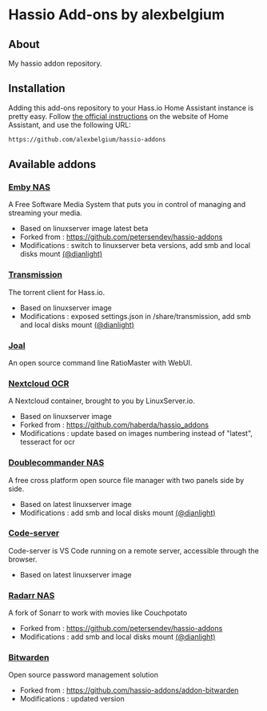 # Hassio Add-ons by alexbelgium

## About
My hassio addon repository.

## Installation

Adding this add-ons repository to your Hass.io Home Assistant instance is
pretty easy. Follow [the official instructions][third-party-addons] on the
website of Home Assistant, and use the following URL:

```txt
https://github.com/alexbelgium/hassio-addons
```

## Available addons

[//]: # (ADDONLIST_START)

### [Emby NAS](emby/)
A Free Software Media System that puts you in control of managing and streaming your media.
- Based on linuxserver image latest beta
- Forked from : https://github.com/petersendev/hassio-addons
- Modifications : switch to linuxserver beta versions, add smb and local disks mount [(@dianlight)](https://github.com/dianlight)

### [Transmission](transmission/)
The torrent client for Hass.io.
- Based on linuxserver image
- Modifications :  exposed settings.json in /share/transmission, add smb and local disks mount [(@dianlight)](https://github.com/dianlight)

### [Joal](joal/)
An open source command line RatioMaster with WebUI.

### [Nextcloud OCR](nextcloud/)
A Nextcloud container, brought to you by LinuxServer.io. 
- Based on linuxserver image
- Forked from : https://github.com/haberda/hassio_addons
- Modifications : update based on images numbering instead of "latest", tesseract for ocr

### [Doublecommander NAS](doublecommander/)
A free cross platform open source file manager with two panels side by side.
- Based on latest linuxserver image
- Modifications : add smb and local disks mount [(@dianlight)](https://github.com/dianlight)

### [Code-server](code-server/)
Code-server is VS Code running on a remote server, accessible through the browser.
- Based on latest linuxserver image

### [Radarr NAS](radarr/)
A fork of Sonarr to work with movies like Couchpotato
- Forked from : https://github.com/petersendev/hassio-addons
- Modifications : add smb and local disks mount [(@dianlight)](https://github.com/dianlight)

### [Bitwarden](bitwarden/)
Open source password management solution
- Forked from : https://github.com/hassio-addons/addon-bitwarden
- Modifications : updated version

[//]: # (ADDONLIST_END)

[third-party-addons]: https://home-assistant.io/hassio/installing_third_party_addons/
